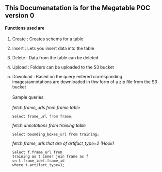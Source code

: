 ## This Documenatation is for the Megatable POC version 0
#### Functions used are
1) Create : Creates schema for a table
2) Insert : Lets you insert data into the table
3) Delete : Data from the table can be deleted
4) Upload : Folders can be uploaded to the S3 bucket
5) Download : Based on the query entered corresponding images/annotations are downloaded in thw form of a zip file from the S3 bucket<br><br>
Sample queries:<br><br>
  <i>fetch frame_urls from frame table</i><br>
    ```
    Select frame_url from frame;
    ```
  
   <i>fetch annotations from training table</i><br>
   ```
   Select bounding_boxes_url from training;
   ```
   <i>fetch frame_urls that are of artifact_type=2 (Hook)</i><br>
   ```
   Select f.frame_url from 
   training as t inner join frame as f 
   on t.frame_id=f.frame_id 
   where t.artifact_type=1;
   ```
    

